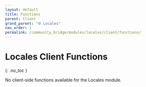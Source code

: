 ```yaml
---
layout: default
title: Functions
parent: Client
grand_parent: "🌐 Locales"
nav_order: 1
permalink: /community_bridge/modules/locales/client/functions/
---
```


# Locales Client Functions
{: .no_toc }

No client-side functions available for the Locales module.